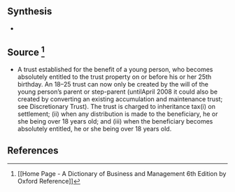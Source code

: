 ## Synthesis
- 
## Source [^1]
- A trust established for the benefit of a young person, who becomes absolutely entitled to the trust property on or before his or her 25th birthday. An 18–25 trust can now only be created by the will of the young person’s parent or step-parent (untilApril 2008 it could also be created by converting an existing accumulation and maintenance trust; see Discretionary Trust). The trust is charged to inheritance tax(i) on settlement; (ii) when any distribution is made to the beneficiary, he or she being over 18 years old; and (iii) when the beneficiary becomes absolutely entitled, he or she being over 18 years old.
## References

[^1]: [[Home Page - A Dictionary of Business and Management 6th Edition by Oxford Reference]]
